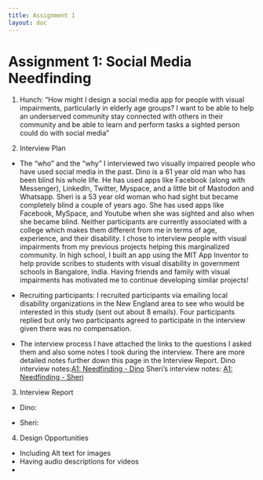 ```yaml
---
title: Assignment 1
layout: doc
---
```


# Assignment 1: Social Media Needfinding

1. Hunch: 
“How might I design a social media app for people with visual impairments, particularly in elderly age groups? I want to be able to help an underserved community stay connected with others in their community and be able to learn and perform tasks a sighted person could do with social media”

2. Interview Plan
- The “who” and the “why”
I interviewed two visually impaired people who have used social media in the past. Dino is a 61 year old man who has been blind his whole life. He has used apps like Facebook (along with Messenger), LinkedIn, Twitter, Myspace, and a  little bit of Mastodon and Whatsapp. Sheri is a 53 year old woman who had sight but became completely blind a couple of years ago. She has used apps like Facebook, MySpace, and Youtube when she was sighted and also when she became blind. Neither participants are currently associated with a college which makes them different from me in terms of age, experience, and their disability. I chose to interview people with visual impairments from my previous projects helping this marginalized community. In high school, I built an app using the MIT App Inventor to help provide scribes to students with visual disability in government schools in Bangalore, India. Having friends and family with visual impairments has motivated me to continue developing similar projects!

- Recruiting participants:
I recruited participants via emailing local disability organizations in the New England area to see who would be interested in this study (sent out about 8 emails). Four participants replied but only two participants agreed to participate in the interview given there was no compensation. 

- The interview process
I have attached the links to the questions I asked them and also some notes I took during the interview. There are more detailed notes further down this page in the Interview Report. 
Dino interview notes:[A1: Needfinding - Dino](https://docs.google.com/document/d/170otM-AH38uf5A3_LtiznRsTd_8buBoF-gMXoyBLzZ4/edit)
Sheri’s interview notes: [A1: Needfinding - Sheri](https://docs.google.com/document/d/1O3Awv7jwsRzLFwJMR2wUyjO0jKBuOFi1O5osYhgW1IA/edit)

3. Interview Report
- Dino:

- Sheri:

4. Design Opportunities
- Including Alt text for images
- Having audio descriptions for videos
- 

